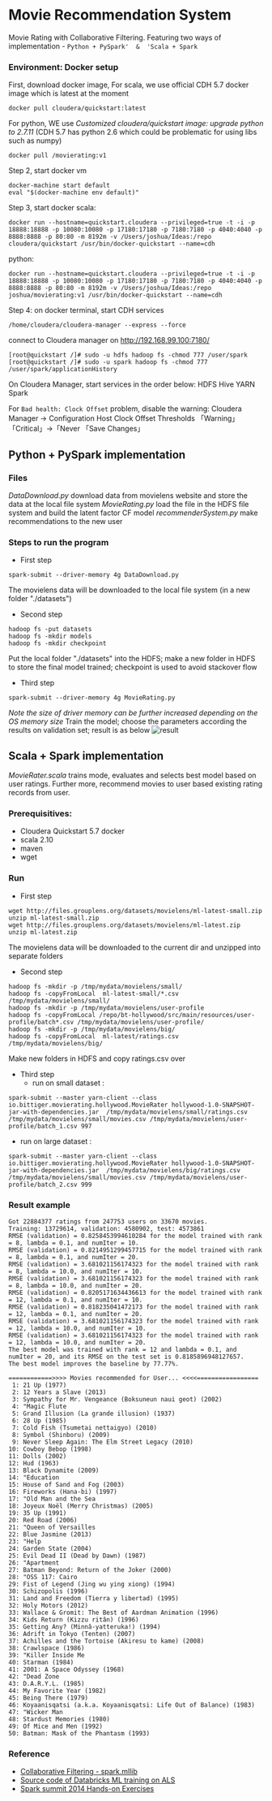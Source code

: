 # Movie Recommendation System
Movie Rating with Collaborative Filtering.   Featuring two ways of implementation -
`Python + PySpark'  &  'Scala + Spark`

### Environment: Docker setup
First, download docker image,
For scala, we use official CDH 5.7 docker image which is latest at the moment
```shell
docker pull cloudera/quickstart:latest
```
For python, WE use _Customized cloudera/quickstart image: upgrade python to 2.7.11_ (CDH 5.7 has python 2.6 which could be problematic for using libs such as numpy)
```shell
docker pull /movierating:v1
```

Step 2, start docker vm
```shell
docker-machine start default
eval "$(docker-machine env default)"
```

Step 3, start docker
scala:
```shell
docker run --hostname=quickstart.cloudera --privileged=true -t -i -p 18888:18888 -p 10080:10080 -p 17180:17180 -p 7180:7180 -p 4040:4040 -p 8888:8888 -p 80:80 -m 8192m -v /Users/joshua/Ideas:/repo cloudera/quickstart /usr/bin/docker-quickstart --name=cdh
```
python:
```shell
docker run --hostname=quickstart.cloudera --privileged=true -t -i -p 18888:18888 -p 10080:10080 -p 17180:17180 -p 7180:7180 -p 4040:4040 -p 8888:8888 -p 80:80 -m 8192m -v /Users/joshua/Ideas:/repo joshua/movierating:v1 /usr/bin/docker-quickstart --name=cdh
```

Step 4:
on docker terminal, start CDH services
```shell
/home/cloudera/cloudera-manager --express --force
```
connect to Cloudera manager on http://192.168.99.100:7180/
```shell
[root@quickstart /]# sudo -u hdfs hadoop fs -chmod 777 /user/spark
[root@quickstart /]# sudo -u spark hadoop fs -chmod 777 /user/spark/applicationHistory
```
On Cloudera Manager, start services in the order below:
HDFS
Hive
YARN
Spark

For `Bad health: Clock Offset` problem, disable the warning:
Cloudera Manager → Configuration
Host Clock Offset Thresholds
「Warning」「Critical」→「Never
「Save Changes」


## Python + PySpark implementation

### Files
_DataDownload.py_ download data from movielens website and store the data at the local file system
_MovieRating.py_ load the file in the HDFS file system and build the latent factor CF model
_recommenderSystem.py_ make recommendations to the new user
### Steps to run the program
- First step
```shell
spark-submit --driver-memory 4g DataDownload.py
```
The movielens data will be downloaded to the local file system (in a new folder "./datasets")

- Second step
```shell
hadoop fs -put datasets
hadoop fs -mkdir models
hadoop fs -mkdir checkpoint
```
Put the local folder "./datasets" into the HDFS; make a new folder in HDFS to store the final model trained; checkpoint is used to avoid stackover flow

- Third step
```shell
spark-submit --driver-memory 4g MovieRating.py
```
_Note the size of driver memory can be further increased depending on the OS memory size_
Train the model; choose the parameters according the results on validation set;
result is as below
![result](./trainingresult.png "result")



## Scala + Spark implementation
_MovieRater.scala_ trains mode, evaluates and selects best model based on user ratings. Further more, recommend movies to user based existing rating records from user.

### Prerequisitives:

  * Cloudera Quickstart 5.7 docker
  * scala 2.10
  * maven
  * wget

### Run
- First step
```shell
wget http://files.grouplens.org/datasets/movielens/ml-latest-small.zip
unzip ml-latest-small.zip
wget http://files.grouplens.org/datasets/movielens/ml-latest.zip
unzip ml-latest.zip
```
The movielens data will be downloaded to the current dir and unzipped into separate folders

- Second step
```shell
hadoop fs -mkdir -p /tmp/mydata/movielens/small/
hadoop fs -copyFromLocal  ml-latest-small/*.csv /tmp/mydata/movielens/small/
hadoop fs -mkdir -p /tmp/mydata/movielens/user-profile
hadoop fs -copyFromLocal /repo/bt-hollywood/src/main/resources/user-profile/batch*.csv /tmp/mydata/movielens/user-profile/
hadoop fs -mkdir -p /tmp/mydata/movielens/big/
hadoop fs -copyFromLocal  ml-latest/ratings.csv /tmp/mydata/movielens/big/
```
Make new folders in HDFS and copy ratings.csv over

- Third step
  - run on small dataset :
```shell
spark-submit --master yarn-client --class io.bittiger.movierating.hollywood.MovieRater hollywood-1.0-SNAPSHOT-jar-with-dependencies.jar  /tmp/mydata/movielens/small/ratings.csv /tmp/mydata/movielens/small/movies.csv /tmp/mydata/movielens/user-profile/batch_1.csv 997
```
  - run on large dataset :
```shell
spark-submit --master yarn-client --class io.bittiger.movierating.hollywood.MovieRater hollywood-1.0-SNAPSHOT-jar-with-dependencies.jar  /tmp/mydata/movielens/big/ratings.csv /tmp/mydata/movielens/small/movies.csv /tmp/mydata/movielens/user-profile/batch_2.csv 999
```

### Result example
```
Got 22884377 ratings from 247753 users on 33670 movies.
Training: 13729614, validation: 4580902, test: 4573861
RMSE (validation) = 0.8258453994610284 for the model trained with rank = 8, lambda = 0.1, and numIter = 10.
RMSE (validation) = 0.8214951299457715 for the model trained with rank = 8, lambda = 0.1, and numIter = 20.
RMSE (validation) = 3.681021156174323 for the model trained with rank = 8, lambda = 10.0, and numIter = 10.
RMSE (validation) = 3.681021156174323 for the model trained with rank = 8, lambda = 10.0, and numIter = 20.
RMSE (validation) = 0.8205171634436613 for the model trained with rank = 12, lambda = 0.1, and numIter = 10.
RMSE (validation) = 0.818235041472173 for the model trained with rank = 12, lambda = 0.1, and numIter = 20.
RMSE (validation) = 3.681021156174323 for the model trained with rank = 12, lambda = 10.0, and numIter = 10.
RMSE (validation) = 3.681021156174323 for the model trained with rank = 12, lambda = 10.0, and numIter = 20.
The best model was trained with rank = 12 and lambda = 0.1, and numIter = 20, and its RMSE on the test set is 0.8185896948127657.
The best model improves the baseline by 77.77%.

============>>>> Movies recommended for User... <<<<=================
 1: 21 Up (1977)
 2: 12 Years a Slave (2013)
 3: Sympathy for Mr. Vengeance (Boksuneun naui geot) (2002)
 4: "Magic Flute
 5: Grand Illusion (La grande illusion) (1937)
 6: 28 Up (1985)
 7: Cold Fish (Tsumetai nettaigyo) (2010)
 8: Symbol (Shinboru) (2009)
 9: Never Sleep Again: The Elm Street Legacy (2010)
10: Cowboy Bebop (1998)
11: Dolls (2002)
12: Hud (1963)
13: Black Dynamite (2009)
14: "Education
15: House of Sand and Fog (2003)
16: Fireworks (Hana-bi) (1997)
17: "Old Man and the Sea
18: Joyeux Noël (Merry Christmas) (2005)
19: 35 Up (1991)
20: Red Road (2006)
21: "Queen of Versailles
22: Blue Jasmine (2013)
23: "Help
24: Garden State (2004)
25: Evil Dead II (Dead by Dawn) (1987)
26: "Apartment
27: Batman Beyond: Return of the Joker (2000)
28: "OSS 117: Cairo
29: Fist of Legend (Jing wu ying xiong) (1994)
30: Schizopolis (1996)
31: Land and Freedom (Tierra y libertad) (1995)
32: Holy Motors (2012)
33: Wallace & Gromit: The Best of Aardman Animation (1996)
34: Kids Return (Kizzu ritân) (1996)
35: Getting Any? (Minnâ-yatteruka!) (1994)
36: Adrift in Tokyo (Tenten) (2007)
37: Achilles and the Tortoise (Akiresu to kame) (2008)
38: Crawlspace (1986)
39: "Killer Inside Me
40: Starman (1984)
41: 2001: A Space Odyssey (1968)
42: "Dead Zone
43: D.A.R.Y.L. (1985)
44: My Favorite Year (1982)
45: Being There (1979)
46: Koyaanisqatsi (a.k.a. Koyaanisqatsi: Life Out of Balance) (1983)
47: "Wicker Man
48: Stardust Memories (1980)
49: Of Mice and Men (1992)
50: Batman: Mask of the Phantasm (1993)
```

### Reference  ###
* [Collaborative Filtering - spark.mllib](http://spark.apache.org/docs/latest/mllib-collaborative-filtering.html)
* [Source code of Databricks ML training on ALS](https://github.com/databricks/spark-training/blob/master/machine-learning/scala/solution/MovieLensALS.scala)
* [Spark summit 2014 Hands-on Exercises](https://databricks-training.s3.amazonaws.com/index.html)



